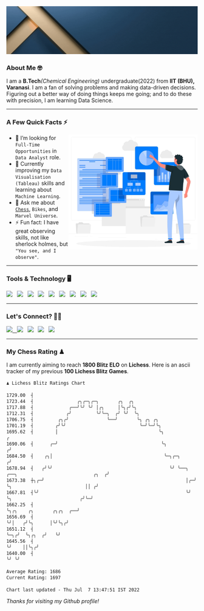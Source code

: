   <img src= "https://github.com/Laxman-Lakhan/Laxman-Lakhan/blob/master/Assets/Header.gif">

### About Me 🤓

I am a **B.Tech**_(Chemical Engineering)_ undergraduate(2022) from **IIT (BHU), Varanasi**. I am a fan of solving problems and making data-driven decisions. Figuring out a better way of doing things keeps me going; and to do these with precision, I am learning Data Science.

---

### A Few Quick Facts ⚡️
<img align="right" alt="Coding" width="340" src="https://github.com/Laxman-Lakhan/Laxman-Lakhan/blob/master/Assets/Data_Vector.jpg">   

- 🤝 I’m looking for `Full-Time Opportunities` in `Data Analyst` role.
- 📖 Currently improving my `Data Visualisation (Tableau)` skills and learning about `Machine Learning`.
- 💬 Ask me about [`Chess`](https://lichess.org/@/YourKingIsInDanger), `Bikes`, and `Marvel Universe`.
- ⚡️ Fun fact: I have great observing skills, not like sherlock holmes, but `"You see, and I observe"`.

---
### Tools & Technology 🖥

<img src="https://img.shields.io/badge/Python-white?logo=Python&logoColor=ColorName&style=ShieldStyle" /> &nbsp;
<img src="https://img.shields.io/badge/MySQL-white?logo=MySQL&logoColor=ColorName&style=ShieldStyle" /> &nbsp;
<img src="https://img.shields.io/badge/Tableau-white?logo=Tableau&logoColor=ColorName&style=ShieldStyle" /> &nbsp;
<img src="https://img.shields.io/badge/Advance Excel-white?logo=Microsoft+Excel&logoColor=196F3D&style=ShieldStyle" /> &nbsp;
<img src="https://img.shields.io/badge/Google Analytics-white?logo=Google+Analytics&logoColor=ColorName&style=ShieldStyle" /> &nbsp;
<img src="https://img.shields.io/badge/Jupyter-white?logo=Jupyter&logoColor=ColorName&style=ShieldStyle" /> &nbsp;
<img src="https://img.shields.io/badge/pandas-white?logo=Pandas&logoColor=000080&style=ShieldStyle" /> &nbsp;
<img src="https://img.shields.io/badge/numpy-white?logo=Numpy&logoColor=85C1E9&style=ShieldStyle" /> &nbsp;
<img src="https://img.shields.io/badge/scikit learn-white?logo=Scikit+Learn&logoColor=ColorName&style=ShieldStyle" /> &nbsp;



---

### Let's Connect? 🫳🏻

<a href="mailto:laxmansingh.lakhan@gmail.com"> <img src="https://img.icons8.com/fluent/48/000000/gmail.png" width="3.5%"/> &nbsp;
[<img src="https://img.icons8.com/color/48/000000/linkedin.png" width="3.5%"/>](https://www.linkedin.com/in/laxman-lakhan/)  &nbsp;
[<img src="https://img.icons8.com/fluent/48/000000/facebook-new.png" width="3.5%"/>](https://www.facebook.com/s.laxmanlakhan/)  &nbsp;
[<img src="https://img.icons8.com/fluent/48/000000/instagram-new.png" width="3.5%"/>](https://www.instagram.com/laxman.lakhan/)  &nbsp;
[<img src="https://img.icons8.com/color/48/000000/twitter.png" width="3.5%"/>](https://twitter.com/laxman__lakhan)  &nbsp;

 ---
  
### My Chess Rating ♟
  
I am currently aiming to reach **1800 Blitz ELO** on **Lichess**. Here is an ascii tracker of my previous **100 Lichess Blitz Games**.

  ```
  ♟︎ 𝙻𝚒𝚌𝚑𝚎𝚜𝚜 𝙱𝚕𝚒𝚝𝚣 𝚁𝚊𝚝𝚒𝚗𝚐𝚜 𝙲𝚑𝚊𝚛𝚝
  
 1729.00  ┤
 1723.44  ┤                ╭╮╭─╮╭─╮       ╭╮  ╭╮
 1717.88  ┤             ╭──╯╰╯ ╰╯ │╭╮     │╰╮╭╯╰╮
 1712.31  ┤            ╭╯         ╰╯╰─╮  ╭╯ ╰╯  ╰╮
 1706.75  ┤         ╭╮╭╯              ╰──╯       ╰╮ ╭╮ ╭╮
 1701.19  ┤        ╭╯╰╯                           ╰─╯╰─╯╰╮
 1695.62  ┤        │                                     ╰╮                                                  ╭
 1690.06  ┤      ╭─╯                                      ╰╮                                                ╭╯
 1684.50  ┤    ╭╮│                                         ╰─╮╭─╮                                          ╭╯
 1678.94  ┤   ╭╯╰╯                                           ╰╯ ╰──╮  ╭──╮                            ╭╮  ╭╯
 1673.38  ┼╮╭─╯                                                    │╭─╯  ╰╮                           ││ ╭╯
 1667.81  ┤╰╯                                                      ╰╯     ╰╮                         ╭╯╰─╯
 1662.25  ┤                                                                ╰╮╭╮    ╭╮       ╭╮╭╮  ╭──╯
 1656.69  ┤                                                                 ╰╯│   ╭╯╰╮      │╰╯╰╮╭╯
 1651.12  ┤                                                                   ╰─╮╭╯  ╰╮╭╮  ╭╯   ╰╯
 1645.56  ┤                                                                     ╰╯    ││╰╮╭╯
 1640.00  ┤                                                                           ╰╯ ╰╯ 

Average Rating: 1686
Current Rating: 1697

Chart last updated - Thu Jul  7 13:47:51 IST 2022  
  ```
  
  
*Thanks for visiting my Github profile!*
